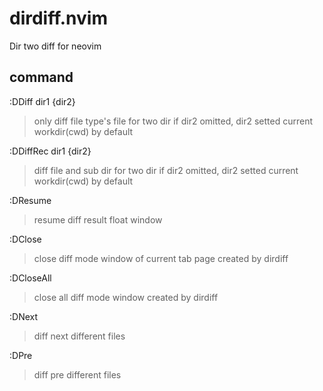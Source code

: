 # dirdiff.nvim
Dir two diff for neovim

## command
:DDiff dir1 {dir2}
> only diff file type's file for two dir
> if dir2 omitted, dir2 setted current workdir(cwd) by default

:DDiffRec dir1 {dir2}
> diff file and sub dir for two dir
> if dir2 omitted, dir2 setted current workdir(cwd) by default

:DResume
> resume diff result float window

:DClose
> close diff mode window of current tab page created by dirdiff

:DCloseAll
> close all diff mode window created by dirdiff

:DNext
> diff next different files

:DPre
> diff pre different files

